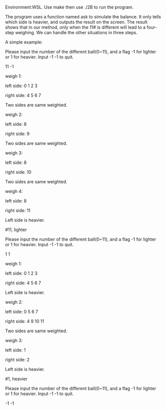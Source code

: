 Environment:WSL. Use make then use ./2B to run the program.

The program uses a function named ask to simulate the balance. It only tells which side is heavier, and outputs the result on the screen. The result shows that in our method, only when the 11# is different will lead to a four-step weighing. We can handle the other situations in three steps.


A simple example:


Please input the number of the different ball(0~11), and a flag -1 for lighter or 1 for heavier. Input -1 -1 to quit.

11 -1

weigh 1:

left side: 0 1 2 3 

right side: 4 5 6 7 

Two sides are same weighted.

weigh 2:

left side: 8 

right side: 9 

Two sides are same weighted.

weigh 3:

left side: 8 

right side: 10 

Two sides are same weighted.

weigh 4:

left side: 8 

right side: 11 

Left side is heavier.

#11, lighter


Please input the number of the different ball(0~11), and a flag -1 for lighter or 1 for heavier. Input -1 -1 to quit.

1 1

weigh 1:

left side: 0 1 2 3 

right side: 4 5 6 7 

Left side is heavier.

weigh 2:

left side: 0 5 6 7 

right side: 4 9 10 11 

Two sides are same weighted.

weigh 3:

left side: 1 

right side: 2 

Left side is heavier.

#1, heavier


Please input the number of the different ball(0~11), and a flag -1 for lighter or 1 for heavier. Input -1 -1 to quit.

-1 -1
